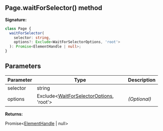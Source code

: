 ## Page.waitForSelector() method

**Signature:**

```typescript
class Page {
  waitForSelector(
    selector: string,
    options?: Exclude<WaitForSelectorOptions, 'root'>
  ): Promise<ElementHandle | null>;
}
```

## Parameters

| Parameter | Type                                                                                   | Description       |
| --------- | -------------------------------------------------------------------------------------- | ----------------- |
| selector  | string                                                                                 |                   |
| options   | Exclude&lt;[WaitForSelectorOptions](./puppeteer.waitforselectoroptions.md), 'root'&gt; | <i>(Optional)</i> |

**Returns:**

Promise&lt;[ElementHandle](./puppeteer.elementhandle.md) \| null&gt;
